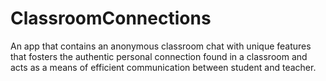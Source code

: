 # ClassroomConnections
An app that contains an anonymous classroom chat with unique features that fosters the authentic personal connection found in a classroom and acts as a means of efficient communication between student and teacher.
